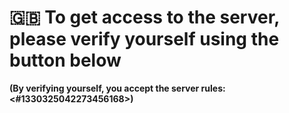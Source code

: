 # 🇬🇧 To get access to the server, please verify yourself using the button below

**(By verifying yourself, you accept the server rules: <#1330325042273456168>)**